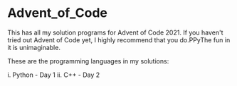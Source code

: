 # Advent_of_Code
This has all my solution programs for Advent of Code 2021. If you haven't tried out Advent of Code yet, I highly recommend that you do.PPyThe fun in it is unimaginable.

These are the programming languages in my solutions: 

i. Python - Day 1
ii. C++  - Day 2
